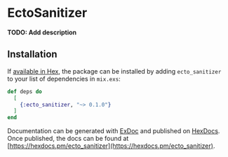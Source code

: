 # EctoSanitizer

**TODO: Add description**

## Installation

If [available in Hex](https://hex.pm/docs/publish), the package can be installed
by adding `ecto_sanitizer` to your list of dependencies in `mix.exs`:

```elixir
def deps do
  [
    {:ecto_sanitizer, "~> 0.1.0"}
  ]
end
```

Documentation can be generated with [ExDoc](https://github.com/elixir-lang/ex_doc)
and published on [HexDocs](https://hexdocs.pm). Once published, the docs can
be found at [https://hexdocs.pm/ecto_sanitizer](https://hexdocs.pm/ecto_sanitizer).

